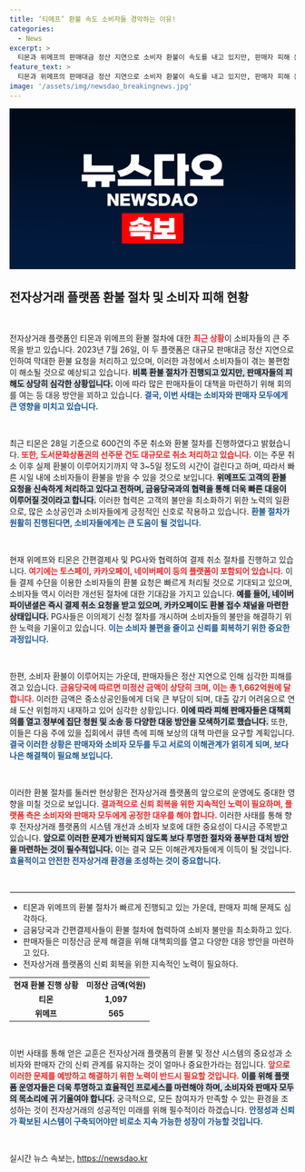 ```yaml
---
title: ‘티메프’ 환불 속도 소비자들 경악하는 이유!
categories:
  - News
excerpt: >
  티몬과 위메프의 판매대금 정산 지연으로 소비자 환불이 속도를 내고 있지만, 판매자 피해 문제가 심각해지고 있다. 금융당국과 카드사들이 적극 대응에 나서며 환불이 이르면 이번 주 안에 이뤄질 전망이다. 한편, 정산 지연에 시달리는 중소상공인들은 집단 청원과 소송을 준비 중이다.
feature_text: >
  티몬과 위메프의 판매대금 정산 지연으로 소비자 환불이 속도를 내고 있지만, 판매자 피해 문제가 심각해지고 있다. 금융당국과 카드사들이 적극 대응에 나서며 환불이 이르면 이번 주 안에 이뤄질 전망이다. 한편, 정산 지연에 시달리는 중소상공인들은 집단 청원과 소송을 준비 중이다.
image: '/assets/img/newsdao_breakingnews.jpg'
---
```


<p><img src="/assets/img/newsdao_breakingnews.jpg" alt="implanttips 속보" /></p>

<h2 data-ke-size="size26">전자상거래 플랫폼 환불 절차 및 소비자 피해 현황</h2>

<p data-ke-size="size16">&nbsp;</p>

<p>전자상거래 플랫폼인 티몬과 위메프의 환불 절차에 대한 <b><span style="color: #ee2323;">최근 상황</span></b>이 소비자들의 큰 주목을 받고 있습니다. 2023년 7월 26일, 이 두 플랫폼은 대규모 판매대금 정산 지연으로 인하여 막대한 환불 요청을 처리하고 있으며, 이러한 과정에서 소비자들이 겪는 불편함이 해소될 것으로 예상되고 있습니다. <b><span style="background-color: #21538527;">비록 환불 절차가 진행되고 있지만, 판매자들의 피해도 상당히 심각한 상황입니다.</span></b> 이에 따라 많은 판매자들이 대책을 마련하기 위해 회의를 여는 등 대응 방안을 꾀하고 있습니다. <b><span style="color: #1a5490;">결국, 이번 사태는 소비자와 판매자 모두에게 큰 영향을 미치고 있습니다.</span></b></p>

<p data-ke-size="size16">&nbsp;</p>

<p>최근 티몬은 28일 기준으로 600건의 주문 취소와 환불 절차를 진행하였다고 밝혔습니다. <b><span style="color: #ee2323;">또한, 도서문화상품권의 선주문 건도 대규모로 취소 처리하고 있습니다.</span></b> 이는 주문 취소 이후 실제 환불이 이루어지기까지 약 3~5일 정도의 시간이 걸린다고 하며, 따라서 빠른 시일 내에 소비자들이 환불을 받을 수 있을 것으로 보입니다. <b><span style="background-color: #21538527;">위메프도 고객의 환불 요청을 신속하게 처리하고 있다고 전하며, 금융당국과의 협력을 통해 더욱 빠른 대응이 이루어질 것이라고 합니다.</span></b> 이러한 협력은 고객의 불만을 최소화하기 위한 노력의 일환으로, 많은 소상공인과 소비자들에게 긍정적인 신호로 작용하고 있습니다. <b><span style="color: #1a5490;">환불 절차가 원활히 진행된다면, 소비자들에게는 큰 도움이 될 것입니다.</span></b></p>

<p data-ke-size="size16">&nbsp;</p>

<p>현재 위메프와 티몬은 간편결제사 및 PG사와 협력하여 결제 취소 절차를 진행하고 있습니다. <b><span style="color: #ee2323;">여기에는 토스페이, 카카오페이, 네이버페이 등의 플랫폼이 포함되어 있습니다.</span></b> 이들 결제 수단을 이용한 소비자들의 환불 요청은 빠르게 처리될 것으로 기대되고 있으며, 소비자들 역시 이러한 개선된 절차에 대한 기대감을 가지고 있습니다. <b><span style="background-color: #21538527;">예를 들어, 네이버파이낸셜은 즉시 결제 취소 요청을 받고 있으며, 카카오페이도 환불 접수 채널을 마련한 상태입니다.</span></b> PG사들은 이의제기 신청 절차를 개시하며 소비자들의 불만을 해결하기 위한 노력을 기울이고 있습니다. <b><span style="color: #1a5490;">이는 소비자 불편을 줄이고 신뢰를 회복하기 위한 중요한 과정입니다.</span></b></p>

<p data-ke-size="size16">&nbsp;</p>

<p>한편, 소비자 환불이 이루어지는 가운데, 판매자들은 정산 지연으로 인해 심각한 피해를 겪고 있습니다. <b><span style="color: #ee2323;">금융당국에 따르면 미정산 금액이 상당히 크며, 이는 총 1,662억원에 달합니다.</span></b> 이러한 금액은 중소상공인들에게 더욱 큰 부담이 되며, 대출 갚기 어려움으로 연쇄 도산 위험까지 내재하고 있어 심각한 상황입니다. <b><span style="background-color: #21538527;">이에 따라 피해 판매자들은 대책회의를 열고 정부에 집단 청원 및 소송 등 다양한 대응 방안을 모색하기로 했습니다.</span></b> 또한, 이들은 다음 주에 있을 집회에서 큐텐 측에 피해 보상의 대책 마련을 요구할 계획입니다. <b><span style="color: #1a5490;">결국 이러한 상황은 판매자와 소비자 모두를 두고 서로의 이해관계가 얽히게 되며, 보다 나은 해결책이 필요해 보입니다.</span></b></p>

<p data-ke-size="size16">&nbsp;</p>

<p>이러한 환불 절차를 둘러싼 현상황은 전자상거래 플랫폼의 앞으로의 운영에도 중대한 영향을 미칠 것으로 보입니다. <b><span style="color: #ee2323;">결과적으로 신뢰 회복을 위한 지속적인 노력이 필요하며, 플랫폼 측은 소비자와 판매자 모두에게 공정한 대우를 해야 합니다.</span></b> 이러한 사태를 통해 향후 전자상거래 플랫폼의 시스템 개선과 소비자 보호에 대한 중요성이 다시금 주목받고 있습니다. <b><span style="background-color: #21538527;">앞으로 이러한 문제가 반복되지 않도록 보다 투명한 절차와 풍부한 대처 방안을 마련하는 것이 필수적입니다.</span></b> 이는 결국 모든 이해관계자들에게 이득이 될 것입니다. <b><span style="color: #1a5490;">효율적이고 안전한 전자상거래 환경을 조성하는 것이 중요합니다.</span></b></p>

<p data-ke-size="size16">&nbsp;</p>

<hr style="height: 1px; border: 1px solid #eeeeee;"/>

<ul>
<li>티몬과 위메프의 환불 절차가 빠르게 진행되고 있는 가운데, 판매자 피해 문제도 심각하다.</li>
<li>금융당국과 간편결제사들이 환불 절차에 협력하여 소비자 불만을 최소화하고 있다.</li>
<li>판매자들은 미정산금 문제 해결을 위해 대책회의를 열고 다양한 대응 방안을 마련하고 있다.</li>
<li>전자상거래 플랫폼의 신뢰 회복을 위한 지속적인 노력이 필요하다.</li>
</ul>

<table>
<tr>
<td style="text-align: center; height: 17px;"><b>현재 환불 진행 상황</b></td>
<td style="text-align: center; height: 17px;"><b>미정산 금액(억원)</b></td>
</tr>
<tr>
<td style="text-align: center; height: 17px;"><b>티몬</b></td>
<td style="text-align: center; height: 17px;"><b>1,097</b></td>
</tr>
<tr>
<td style="text-align: center; height: 17px;"><b>위메프</b></td>
<td style="text-align: center; height: 17px;"><b>565</b></td>
</tr>
</table> 

<p data-ke-size="size16">&nbsp;</p>

<p>이번 사태를 통해 얻은 교훈은 전자상거래 플랫폼의 환불 및 정산 시스템의 중요성과 소비자와 판매자 간의 신뢰 관계를 유지하는 것이 얼마나 중요한가라는 점입니다. <b><span style="color: #ee2323;">앞으로 이러한 문제를 예방하고 해결하기 위한 노력이 반드시 필요할 것입니다.</span></b> <b><span style="background-color: #21538527;">이를 위해 플랫폼 운영자들은 더욱 투명하고 효율적인 프로세스를 마련해야 하며, 소비자와 판매자 모두의 목소리에 귀 기울여야 합니다.</span></b> 궁극적으로, 모든 참여자가 만족할 수 있는 환경을 조성하는 것이 전자상거래의 성공적인 미래를 위해 필수적이라 하겠습니다. <b><span style="color: #1a5490;">안정성과 신뢰가 확보된 시스템이 구축되어야만 비로소 지속 가능한 성장이 가능할 것입니다.</span></b> </p>

<p data-ke-size="size16">&nbsp;</p>
실시간 뉴스 속보는, <a href="https://newsdao.kr" rel="dofollow">https://newsdao.kr</a>


